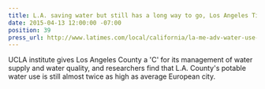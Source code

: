 ```yaml
---
title: L.A. saving water but still has a long way to go, Los Angeles Times
date: 2015-04-13 12:00:00 -07:00
position: 39
press_url: http://www.latimes.com/local/california/la-me-adv-water-use-compared-20150413-story.html
---
```


UCLA institute gives Los Angeles County a 'C' for its management of water supply and water quality, and researchers find that L.A. County's potable water use is still almost twice as high as average European city.
